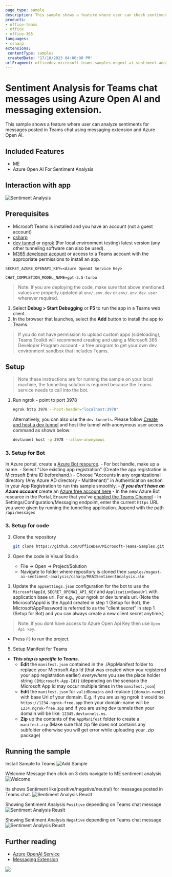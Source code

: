 ```yaml
---
page_type: sample
description: This sample shows a feature where user can check sentiment for teams' chat messages by using messaging extension and Azure Open AI.
products:
- office-teams
- office
- office-365
languages:
- csharp
extensions:
 contentType: samples
 createdDate: "17/10/2023 04:00:00 PM"
urlFragment: officedev-microsoft-teams-samples-msgext-ai-sentiment-analysis-csharp
---
```


# Sentiment Analysis for Teams chat messages using Azure Open AI and messaging extension.

This sample shows a feature where user can analyze sentiments for messages posted in Teams chat using messaging extension and Azure Open AI.

## Included Features
* ME
* Azure Open AI For Sentiment Analysis

## Interaction with app

![Sentiment Analysis](Images/Sentiment_Analysis.gif)

## Prerequisites

- Microsoft Teams is installed and you have an account (not a guest account)
- [csharp](https://csharp.org/en/)
- [dev tunnel](https://learn.microsoft.com/en-us/azure/developer/dev-tunnels/get-started?tabs=windows) or [ngrok](https://ngrok.com/download) (For local environment testing) latest version (any other tunneling software can also be used).
- [M365 developer account](https://docs.microsoft.com/microsoftteams/platform/concepts/build-and-test/prepare-your-o365-tenant) or access to a Teams account with the appropriate permissions to install an app.



`SECRET_AZURE_OPENAPI_KEY=<Azure OpenAI Service Key>`

`CHAT_COMPLETION_MODEL_NAME=gpt-3.5-turbo`

> Note: If you are deploying the code, make sure that above mentioned values are properly updated at `env/.env.dev` or `env/.env.dev.user` wherever required.

1. Select **Debug > Start Debugging** or **F5** to run the app in a Teams web client.
1. In the browser that launches, select the **Add** button to install the app to Teams.
> If you do not have permission to upload custom apps (sideloading), Teams Toolkit will recommend creating and using a Microsoft 365 Developer Program account - a free program to get your own dev environment sandbox that includes Teams.

## Setup

> Note these instructions are for running the sample on your local machine, the tunnelling solution is required because
the Teams service needs to call into the bot.

1) Run ngrok - point to port 3978

   ```bash
   ngrok http 3978 --host-header="localhost:3978"
   ```  

   Alternatively, you can also use the `dev tunnels`. Please follow [Create and host a dev tunnel](https://learn.microsoft.com/en-us/azure/developer/dev-tunnels/get-started?tabs=windows) and host the tunnel with anonymous user access command as shown below:

   ```bash
   devtunnel host -p 3978 --allow-anonymous
   ```


### 3. Setup for Bot

   In Azure portal, create a [Azure Bot resource](https://docs.microsoft.com/azure/bot-service/bot-service-quickstart-registration).
    - For bot handle, make up a name.
    - Select "Use existing app registration" (Create the app registration in Microsoft Entra ID beforehand.)
    - Choose "Accounts in any organizational directory (Any Azure AD directory - Multitenant)" in Authentication section in your App Registration to run this sample smoothly.
    - __*If you don't have an Azure account*__ create an [Azure free account here](https://azure.microsoft.com/free/)
    - In the new Azure Bot resource in the Portal, Ensure that you've [enabled the Teams Channel](https://learn.microsoft.com/azure/bot-service/channel-connect-teams?view=azure-bot-service-4.0)
    - In Settings/Configuration/Messaging endpoint, enter the current `https` URL you were given by running the tunnelling application. Append with the path `/api/messages`


### 3. Setup for code
  
1. Clone the repository
   ```bash
   git clone https://github.com/OfficeDev/Microsoft-Teams-Samples.git
   ```

2. Open the code in Visual Studio
   - File -> Open -> Project/Solution
   - Navigate to folder where repository is cloned then `samples/msgext-ai-sentiment-analysis/csharp/MEAISentimentAnalysis.sln`
   

1) Update the `appSettings.json` configuration for the bot to use the `MicrosoftAppId`, `SECRET_OPENAI_API_KEY` and `ApplicationBaseUrl`  with application base url. For e.g., your ngrok or dev tunnels url. (Note the MicrosoftAppId is the AppId created in step 1 (Setup for Bot), the MicrosoftAppPassword is referred to as the "client secret" in step 1 (Setup for Bot) and you can always create a new client secret anytime.)

> Note: If you dont have access to Azure Open Api Key then use `Open Api key`. 

- Press `F5` to run the project.

5. Setup Manifest for Teams
- __*This step is specific to Teams.*__
    - **Edit** the `manifest.json` contained in the ./AppManifest folder to replace your Microsoft App Id (that was created when you registered your app registration earlier) *everywhere* you see the place holder string `{{Microsoft-App-Id}}` (depending on the scenario the Microsoft App Id may occur multiple times in the `manifest.json`)
    - **Edit** the `manifest.json` for `validDomains` and replace `{{domain-name}}` with base Url of your domain. E.g. if you are using ngrok it would be `https://1234.ngrok-free.app` then your domain-name will be `1234.ngrok-free.app` and if you are using dev tunnels then your domain will be like: `12345.devtunnels.ms`.
    - **Zip** up the contents of the `AppManifest` folder to create a `manifest.zip` (Make sure that zip file does not contains any subfolder otherwise you will get error while uploading your .zip package)


## Running the sample

Install Sample to Teams
![Add Sample ](Images/1.Install.png)

Welcome Message then click on 3 dots navigate to ME sentiment analysis
![Welcome](Images/2.SelectSentimentAnalysis.png)

Its shows Sentiment like(positive/negative/neutral) for messages posted in Teams chat.
![Sentiment Analysis Reuslt](Images/3.Netural.png)

Showing Sentiment Analysis `Positive` depending on Teams chat message
![Sentiment Analysis Reuslt](Images/4.Positive.png)

Showing Sentiment Analysis `Negative` depending on Teams chat message
![Sentiment Analysis Reuslt](Images/5.Negative.png)

## Further reading
- [Azure OpenAI Service](https://learn.microsoft.com/azure/ai-services/openai/overview)
- [Messaging Extension](https://learn.microsoft.com/microsoftteams/platform/messaging-extensions/how-to/action-commands/define-action-command)


<img src="https://pnptelemetry.azurewebsites.net/microsoft-teams-samples/samples/msgext-ai-sentiment-analysis-csharp" />
